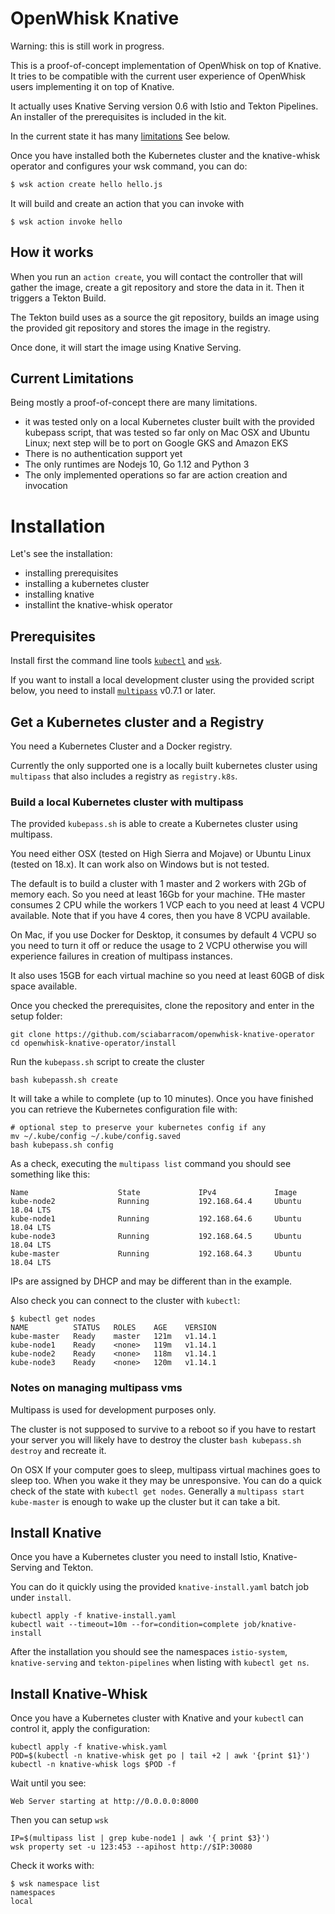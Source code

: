 # OpenWhisk Knative

Warning: this is still work in progress.

This is a proof-of-concept implementation of OpenWhisk on top of Knative. It tries to be compatible with the current user experience of OpenWhisk users implementing it on top of Knative.

It actually uses Knative Serving version 0.6 with Istio and Tekton Pipelines. An installer of the prerequisites is included in the kit.

In the current state it has many [limitations](#limitations) See below.

Once you have installed both the Kubernetes cluster and the knative-whisk operator and configures your wsk command, you can do:

``` bash
$ wsk action create hello hello.js
```

It will build and create an action that you can invoke with

```
$ wsk action invoke hello
```

<a name="under-the-hood"></a>
## How it works

When you run an `action create`, you will contact the controller that will gather the image, create a git repository and store the data in it. Then it triggers a Tekton Build.

The Tekton build uses as a source the git repository, builds an image using the provided git repository and stores the image in the registry.

Once done, it will start the image using Knative Serving.

<a name="limitations"></a>
## Current Limitations

Being mostly a proof-of-concept there are many limitations.

- it was tested only on a local Kubernetes cluster built with the provided kubepass script, that was tested so far only on Mac OSX and Ubuntu Linux; next step will be to port on Google GKS and Amazon EKS
- There is no authentication support yet
- The only runtimes are Nodejs 10, Go 1.12 and Python 3
- The only implemented operations so far are action creation and invocation

# Installation

Let's see the installation:

- installing prerequisites
- installing a kubernetes cluster
- installing knative
- installint the knative-whisk operator

## Prerequisites

Install first the command line tools  [`kubectl`](https://kubernetes.io/docs/tasks/tools/install-kubectl/) and [`wsk`](https://github.com/apache/incubator-openwhisk-cli/releases).

If you want to install a local development cluster using the provided script below, you need to install [`multipass`](https://github.com/CanonicalLtd/multipass/releases) v0.7.1 or later. 

## Get a Kubernetes cluster and a Registry

You need a Kubernetes Cluster and a Docker registry. 

Currently the only supported one is a locally built kubernetes cluster using `multipass` that also includes a registry as `registry.k8s`.

### Build a local Kubernetes cluster with multipass

The provided `kubepass.sh` is able to create a Kubernetes cluster using multipass.

You need either OSX (tested on High Sierra and Mojave) or Ubuntu Linux (tested on 18.x). It can work also on Windows but is not tested.

The default is to build a cluster with 1 master and 2 workers with 2Gb of memory each. So you need at least 16Gb for your machine. THe master consumes 2 CPU while the workers 1 VCP each to you need at least 4 VCPU available. Note that if you have 4 cores, then you have 8 VCPU available.

On Mac, if you use Docker for Desktop, it consumes by default 4 VCPU so you need to turn it off or reduce the usage to 2 VCPU otherwise you will experience failures in creation of multipass instances.

It also uses 15GB for each virtual machine so you need at least 60GB of disk space available.

Once you checked the prerequisites, clone the repository and enter in the setup folder:

```
git clone https://github.com/sciabarracom/openwhisk-knative-operator
cd openwhisk-knative-operator/install
```

Run the `kubepass.sh` script to create the cluster 

```
bash kubepassh.sh create
```

It will take a while to complete (up to 10 minutes). Once you have finished you can retrieve the Kubernetes configuration file with:

```
# optional step to preserve your kubernetes config if any
mv ~/.kube/config ~/.kube/config.saved
bash kubepass.sh config
```

As a check, executing the `multipass list` command you should see something like this:

```
Name                    State             IPv4             Image
kube-node2              Running           192.168.64.4     Ubuntu 18.04 LTS
kube-node1              Running           192.168.64.6     Ubuntu 18.04 LTS
kube-node3              Running           192.168.64.5     Ubuntu 18.04 LTS
kube-master             Running           192.168.64.3     Ubuntu 18.04 LTS
```

IPs are assigned by DHCP and may be different than in the example. 

Also check you can connect to the cluster with `kubectl`:

```
$ kubectl get nodes
NAME          STATUS   ROLES    AGE    VERSION
kube-master   Ready    master   121m   v1.14.1
kube-node1    Ready    <none>   119m   v1.14.1
kube-node2    Ready    <none>   118m   v1.14.1
kube-node3    Ready    <none>   120m   v1.14.1
```

### Notes on managing multipass vms

Multipass is used for development purposes only.

The cluster is not supposed to survive to a reboot so if you have to restart your server you will likely have to destroy the cluster `bash kubepass.sh destroy` and recreate it.

On OSX If your computer goes to sleep, multipass virtual machines goes to sleep too. When you wake it they may be unresponsive. You can do a quick check of the state with `kubectl get nodes`. Generally a `multipass start kube-master` is enough to wake up the cluster but it can take a bit.

## Install Knative

Once you have a Kubernetes cluster you need to install Istio, Knative-Serving and Tekton. 

You can do it quickly using the provided `knative-install.yaml` batch job under `install`.

```
kubectl apply -f knative-install.yaml
kubectl wait --timeout=10m --for=condition=complete job/knative-install
```

After the installation you should see the namespaces `istio-system`, `knative-serving` and `tekton-pipelines` when listing with `kubectl get ns`.

## Install Knative-Whisk

Once you have a Kubernetes cluster  with Knative and your `kubectl` can control it, apply the configuration:

```
kubectl apply -f knative-whisk.yaml
POD=$(kubectl -n knative-whisk get po | tail +2 | awk '{print $1}')
kubectl -n knative-whisk logs $POD -f
```

Wait until you see:

```
Web Server starting at http://0.0.0.0:8000
```

Then you can setup  `wsk`

```
IP=$(multipass list | grep kube-node1 | awk '{ print $3}')
wsk property set -u 123:453 --apihost http://$IP:30080
```

Check it works with:

```
$ wsk namespace list
namespaces
local
```
